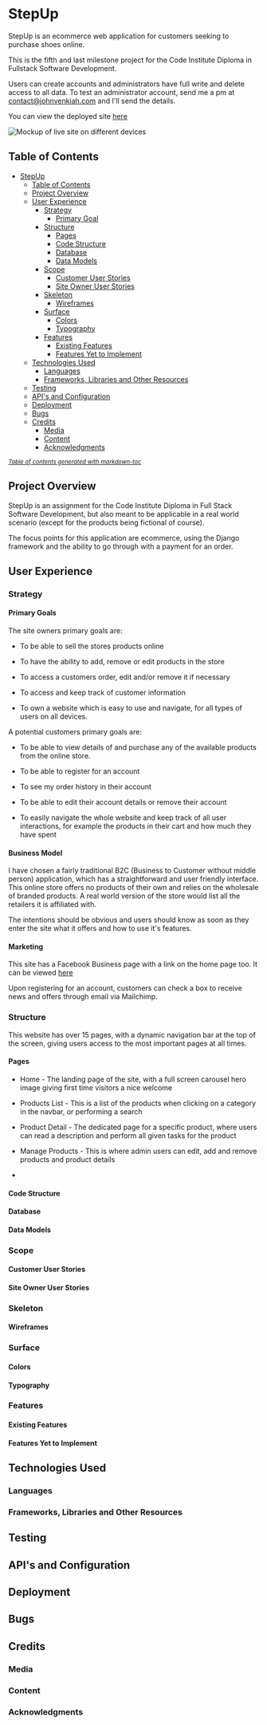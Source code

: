 # StepUp

StepUp is an ecommerce web application for customers seeking to purchase shoes online.

This is the fifth and last milestone project for the Code Institute Diploma in Fullstack Software Development.

Users can create accounts and administrators have full write and delete access to all data. To test an administrator account, send me a pm at contact@johnvenkiah.com and I'll send the details.

You can view the deployed site [here](https://stepup-shoes.herokuapp.com/)

![Mockup of live site on different devices](#)


## Table of Contents

- [StepUp](#stepup)
  * [Table of Contents](#table-of-contents)
  * [Project Overview](#project-overview)
  * [User Experience](#user-experience)
    + [Strategy](#strategy)
      - [Primary Goal](#primary-goal)
    + [Structure](#structure)
      - [Pages](#pages)
      - [Code Structure](#code-structure)
      - [Database](#database)
      - [Data Models](#data-models)
    + [Scope](#scope)
      - [Customer User Stories](#customer-user-stories)
      - [Site Owner User Stories](#site-owner-user-stories)
    + [Skeleton](#skeleton)
      - [Wireframes](#wireframes)
    + [Surface](#surface)
      - [Colors](#colors)
      - [Typography](#typography)
    + [Features](#features)
      - [Existing Features](#existing-features)
      - [Features Yet to Implement](#features-yet-to-implement)
  * [Technologies Used](#technologies-used)
    + [Languages](#languages)
    + [Frameworks, Libraries and Other Resources](#frameworks--libraries-and-other-resources)
  * [Testing](#testing)
  * [API's and Configuration](#api-s-and-configuration)
  * [Deployment](#deployment)
  * [Bugs](#bugs)
  * [Credits](#credits)
    + [Media](#media)
    + [Content](#content)
    + [Acknowledgments](#acknowledgments)

<small><i><a href='http://ecotrust-canada.github.io/markdown-toc/'>Table of contents generated with markdown-toc</a></i></small>


## Project Overview

StepUp is an assignment for the Code Institute Diploma in Full Stack Software Development, but also meant to be applicable in a real world scenario (except for the products being fictional of course).

The focus points for this application are ecommerce, using the Django framework and the ability to go through with a payment for an order.

## User Experience

### Strategy

#### Primary Goals

The site owners primary goals are:

* To be able to sell the stores products online

* To have the ability to add, remove or edit products in the store

* To access a customers order, edit and/or remove it if necessary

* To access and keep track of customer information

* To own a website which is easy to use and navigate, for all types of users on all devices.

A potential customers primary goals are:

* To be able to view details of and purchase any of the available products from the online store.

* To be able to register for an account

* To see my order history in their account

* To be able to edit their account details or remove their account

* To easily navigate the whole website and keep track of all user interactions, for example the products in their cart and how much they have spent

#### Business Model

I have chosen a fairly traditional B2C (Business to Customer without middle person) application, which has a straightforward and user friendly interface. This online store offers no products of their own and relies on the wholesale of branded products. A real world version of the store would list all the retailers it is affiliated with.

The intentions should be obvious and users should know as soon as they enter the site what it offers and how to use it's features.

#### Marketing

This site has a Facebook Business page with a link on the home page too. It can be viewed [here](https://www.facebook.com/stepupshoes-estore/)

Upon registering for an account, customers can check a box to receive news and offers through email via Mailchimp.

### Structure

This website has over 15 pages, with a dynamic navigation bar at the top of the screen, giving users access to the most important pages at all times.

#### Pages

* Home - The landing page of the site, with a full screen carousel hero image giving first time visitors a nice welcome

* Products List - This is a list of the products when clicking on a category in the navbar, or performing a search

* Product Detail - The dedicated page for a specific product, where users can read a description and perform all given tasks for the product

* Manage Products - This is where admin users can edit, add and remove products and product details

* 

#### Code Structure

#### Database

#### Data Models

### Scope

#### Customer User Stories

#### Site Owner User Stories

### Skeleton

#### Wireframes

### Surface

#### Colors

#### Typography

### Features

#### Existing Features

#### Features Yet to Implement

## Technologies Used

### Languages

### Frameworks, Libraries and Other Resources

## Testing

## API's and Configuration

## Deployment

## Bugs

## Credits

### Media

### Content

### Acknowledgments